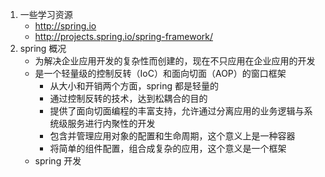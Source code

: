 1. 一些学习资源  
	* http://spring.io
	* http://projects.spring.io/spring-framework/
2. spring 概况
	* 为解决企业应用开发的复杂性而创建的，现在不只应用在企业应用的开发
	* 是一个轻量级的控制反转（IoC）和面向切面（AOP）的窗口框架
		- 从大小和开销两个方面，spring 都是轻量的
		- 通过控制反转的技术，达到松耦合的目的
		- 提供了面向切面编程的丰富支持，允许通过分离应用的业务逻辑与系统级服务进行内聚性的开发 
		- 包含并管理应用对象的配置和生命周期，这个意义上是一种容器
		- 将简单的组件配置，组合成复杂的应用，这个意义是一个框架
	* spring 开发